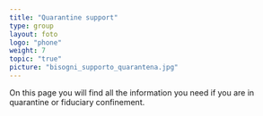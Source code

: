 ```yaml
---
title: "Quarantine support"
type: group
layout: foto 
logo: "phone"
weight: 7
topic: "true"
picture: "bisogni_supporto_quarantena.jpg"
---
```


On this page you will find all the information you need if you are in quarantine or fiduciary confinement.
